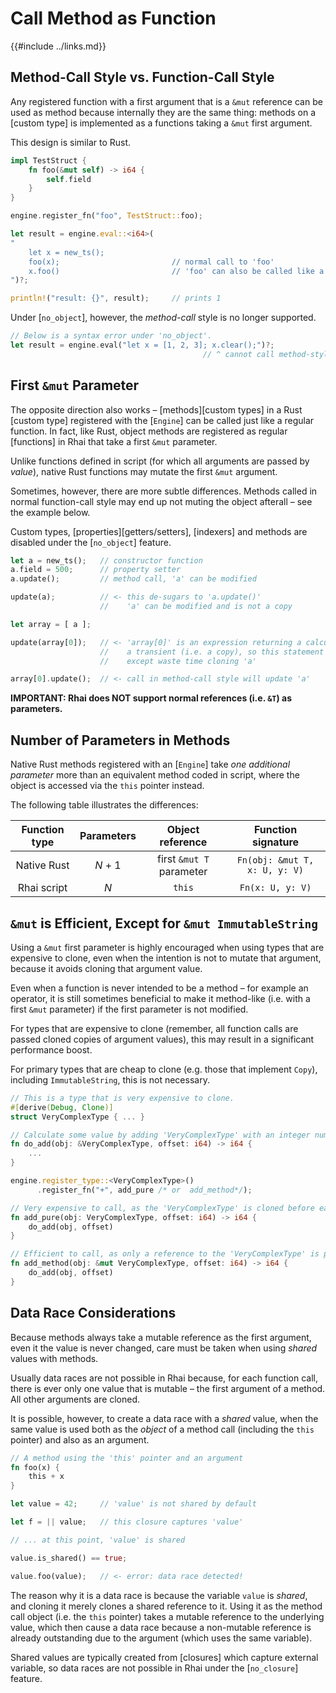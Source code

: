 Call Method as Function
=======================

{{#include ../links.md}}


Method-Call Style vs. Function-Call Style
----------------------------------------

Any registered function with a first argument that is a `&mut` reference can be used as method
because internally they are the same thing: methods on a [custom type] is implemented as a functions
taking a `&mut` first argument.

This design is similar to Rust.

```rust no_run
impl TestStruct {
    fn foo(&mut self) -> i64 {
        self.field
    }
}

engine.register_fn("foo", TestStruct::foo);

let result = engine.eval::<i64>(
"
    let x = new_ts();
    foo(x);                         // normal call to 'foo'
    x.foo()                         // 'foo' can also be called like a method on 'x'
")?;

println!("result: {}", result);     // prints 1
```

Under [`no_object`], however, the _method-call_ style is no longer supported.

```rust no_run
// Below is a syntax error under 'no_object'.
let result = engine.eval("let x = [1, 2, 3]; x.clear();")?;
                                           // ^ cannot call method-style
```


First `&mut` Parameter
----------------------

The opposite direction also works &ndash; [methods][custom types] in a Rust [custom type] registered
with the [`Engine`] can be called just like a regular function.  In fact, like Rust, object methods
are registered as regular [functions] in Rhai that take a first `&mut` parameter.

Unlike functions defined in script (for which all arguments are passed by _value_),
native Rust functions may mutate the first `&mut` argument.

Sometimes, however, there are more subtle differences. Methods called in normal function-call style
may end up not muting the object afterall &ndash; see the example below.

Custom types, [properties][getters/setters], [indexers] and methods are disabled under the
[`no_object`] feature.

```rust no_run
let a = new_ts();   // constructor function
a.field = 500;      // property setter
a.update();         // method call, 'a' can be modified

update(a);          // <- this de-sugars to 'a.update()'
                    //    'a' can be modified and is not a copy

let array = [ a ];

update(array[0]);   // <- 'array[0]' is an expression returning a calculated value,
                    //    a transient (i.e. a copy), so this statement has no effect
                    //    except waste time cloning 'a'

array[0].update();  // <- call in method-call style will update 'a'
```

**IMPORTANT: Rhai does NOT support normal references (i.e. `&T`) as parameters.**


Number of Parameters in Methods
------------------------------

Native Rust methods registered with an [`Engine`] take _one additional parameter_ more than
an equivalent method coded in script, where the object is accessed via the `this` pointer instead.

The following table illustrates the differences:

| Function type | Parameters |     Object reference     |      Function signature       |
| :-----------: | :--------: | :----------------------: | :---------------------------: |
|  Native Rust  |  _N_ + 1   | first `&mut T` parameter | `Fn(obj: &mut T, x: U, y: V)` |
|  Rhai script  |    _N_     |          `this`          |       `Fn(x: U, y: V)`        |


`&mut` is Efficient, Except for `&mut ImmutableString`
----------------------------------------------------

Using a `&mut` first parameter is highly encouraged when using types that are expensive to clone,
even when the intention is not to mutate that argument, because it avoids cloning that argument value.

Even when a function is never intended to be a method &ndash; for example an operator,
it is still sometimes beneficial to make it method-like (i.e. with a first `&mut` parameter)
if the first parameter is not modified.

For types that are expensive to clone (remember, all function calls are passed cloned
copies of argument values), this may result in a significant performance boost.

For primary types that are cheap to clone (e.g. those that implement `Copy`), including `ImmutableString`,
this is not necessary.

```rust no_run
// This is a type that is very expensive to clone.
#[derive(Debug, Clone)]
struct VeryComplexType { ... }

// Calculate some value by adding 'VeryComplexType' with an integer number.
fn do_add(obj: &VeryComplexType, offset: i64) -> i64 {
    ...
}

engine.register_type::<VeryComplexType>()
      .register_fn("+", add_pure /* or  add_method*/);

// Very expensive to call, as the 'VeryComplexType' is cloned before each call.
fn add_pure(obj: VeryComplexType, offset: i64) -> i64 {
    do_add(obj, offset)
}

// Efficient to call, as only a reference to the 'VeryComplexType' is passed.
fn add_method(obj: &mut VeryComplexType, offset: i64) -> i64 {
    do_add(obj, offset)
}
```


Data Race Considerations
------------------------

Because methods always take a mutable reference as the first argument, even it the value is never changed,
care must be taken when using _shared_ values with methods.

Usually data races are not possible in Rhai because, for each function call, there is ever only one
value that is mutable &ndash; the first argument of a method.  All other arguments are cloned.

It is possible, however, to create a data race with a _shared_ value, when the same value is used
both as the _object_ of a method call (including the `this` pointer) and also as an argument.

```rust no_run
// A method using the 'this' pointer and an argument
fn foo(x) {
    this + x
}

let value = 42;     // 'value' is not shared by default

let f = || value;   // this closure captures 'value'

// ... at this point, 'value' is shared

value.is_shared() == true;

value.foo(value);   // <- error: data race detected!
```

The reason why it is a data race is because the variable `value` is _shared_, and cloning it merely
clones a shared reference to it.  Using it as the method call object (i.e. the `this` pointer) takes
a mutable reference to the underlying value, which then cause a data race because a non-mutable
reference is already outstanding due to the argument (which uses the same variable).

Shared values are typically created from [closures] which capture external variable, so data races
are not possible in Rhai under the [`no_closure`] feature.
